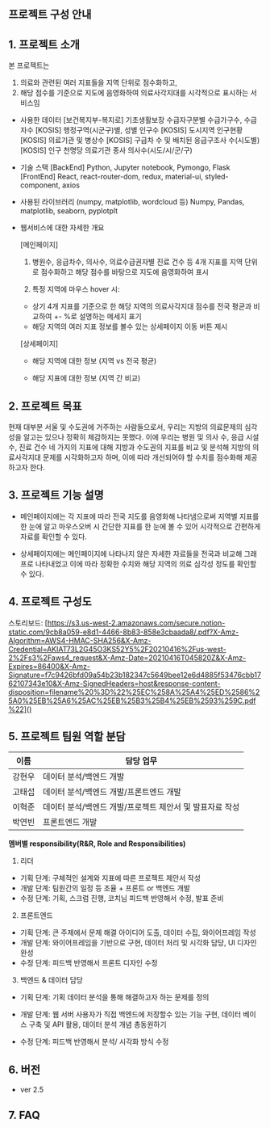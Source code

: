 ## 프로젝트 구성 안내

## 1. 프로젝트 소개

본 프로젝트는 
1) 의료와 관련된 여러 지표들을 지역 단위로 점수화하고,
2) 해당 점수를 기준으로 지도에 음영화하여 의료사각지대를 시각적으로 표시하는 서비스임

  - 사용한 데이터
    [보건복지부-복지로] 기초생활보장 수급자구분별 수급가구수, 수급자수
    [KOSIS] 행정구역(시군구)별, 성별 인구수
    [KOSIS] 도시지역 인구현황
    [KOSIS] 의료기관 및 병상수
    [KOSIS] 구급차 수 및 배치된 응급구조사 수(시도별)
    [KOSIS] 인구 천명당 의료기관 종사 의사수(시도/시/군/구)

    
    
  - 기술 스택
    [BackEnd] Python, Jupyter notebook, Pymongo, Flask
    [FrontEnd] React, react-router-dom, redux, material-ui, styled-component, axios
    
    
    
  - 사용된 라이브러리 (numpy, matplotlib, wordcloud 등)
    Numpy, Pandas, matplotlib, seaborn, pyplotplt

    
    
  - 웹서비스에 대한 자세한 개요

      [메인페이지]

      1) 병원수, 응급차수, 의사수, 의료수급권자별 진료 건수 등 4개 지표를 
         지역 단위로 점수화하고 해당 점수를 바탕으로 지도에 음영화하여 표시

      2) 특정 지역에 마우스 hover 시:

      - 상기 4개 지표를 기준으로 한 해당 지역의 의료사각지대 점수를 
        전국 평균과 비교하여  +- %로 설명하는 메세지 표기
      - 해당 지역의 여러 지표 정보를 볼수 있는 상세페이지 이동 버튼 제시

      [상세페이지]

      - 해당 지역에 대한 정보 (지역 vs 전국 평균)

      - 해당 지표에 대한 정보 (지역 간 비교)

        
## 2. 프로젝트 목표

현재 대부분 서울 및 수도권에 거주하는 사람들으로서, 우리는 지방의 의료문제의 심각성을 알고는 있으나 정확히 체감하지는 못했다. 
이에 우리는 병원 및 의사 수, 응급 시설 수, 진료 건수 네 가지의 지표에 대해  지방과 수도권의 지표를 비교 및 분석해 
지방의 의료사각지대 문제를 시각화하고자 하며, 이에 따라 개선되어야 할 수치를 점수화해 제공하고자 한다.




## 3. 프로젝트 기능 설명

- 메인페이지에는 각 지표에 따라 전국 지도를 음영화해 나타냄으로써 지역별 지표를 한 눈에 알고 
  마우스오버 시 간단한 지표를 한 눈에 볼 수 있어 시각적으로 간편하게 자료를 확인할 수 있다.

- 상세페이지에는 메인페이지에 나타나지 않은 자세한 자료들을 전국과 비교해 그래프로 나타내었고 이에 따라 
  정확한 수치와 해당 지역의 의료 심각성 정도를 확인할 수 있다.

  

## 4. 프로젝트 구성도

스토리보드: [https://s3.us-west-2.amazonaws.com/secure.notion-static.com/9cb8a059-e8d1-4466-8b83-858e3cbaada8/.pdf?X-Amz-Algorithm=AWS4-HMAC-SHA256&X-Amz-Credential=AKIAT73L2G45O3KS52Y5%2F20210416%2Fus-west-2%2Fs3%2Faws4_request&X-Amz-Date=20210416T045820Z&X-Amz-Expires=86400&X-Amz-Signature=f7c9426bfd09a54b23b182347c5649bee12e6d4885f53476cbb1762107343e10&X-Amz-SignedHeaders=host&response-content-disposition=filename%20%3D%22%25EC%258A%25A4%25ED%2586%25A0%25EB%25A6%25AC%25EB%25B3%25B4%25EB%2593%259C.pdf%22]()



## 5. 프로젝트 팀원 역할 분담

| 이름   | 담당 업무                                                |
| ------ | -------------------------------------------------------- |
| 강현우 | 데이터 분석/백엔드 개발                                  |
| 고태섭 | 데이터 분석/백엔드 개발/프론트엔드 개발                  |
| 이혁준 | 데이터 분석/백엔드 개발/프로젝트 제안서 및 발표자료 작성 |
| 박연빈 | 프론트엔드 개발                                          |

**멤버별 responsibility(R&R, Role and Responsibilities)**

1. 리더 

- 기획 단계: 구체적인 설계와 지표에 따른 프로젝트 제안서 작성
- 개발 단계: 팀원간의 일정 등 조율 + 프론트 or 백엔드 개발
- 수정 단계: 기획, 스크럼 진행, 코치님 피드백 반영해서 수정, 발표 준비

2. 프론트엔드 

- 기획 단계: 큰 주제에서 문제 해결 아이디어 도출, 데이터 수집, 와이어프레임 작성
- 개발 단계: 와이어프레임을 기반으로 구현, 데이터 처리 및 시각화 담당, UI 디자인 완성
- 수정 단계: 피드백 반영해서 프론트 디자인 수정

 3. 백엔드 & 데이터 담당  

- 기획 단계: 기획 데이터 분석을 통해 해결하고자 하는 문제를 정의

- 개발 단계: 웹 서버 사용자가 직접 백엔드에 저장할수 있는 기능 구현, 데이터 베이스 구축 및 API 활용, 데이터 분석 개념 총동원하기

- 수정 단계:  피드백 반영해서 분석/ 시각화 방식 수정

  

## 6. 버전
  - ver 2.5

## 7. FAQ